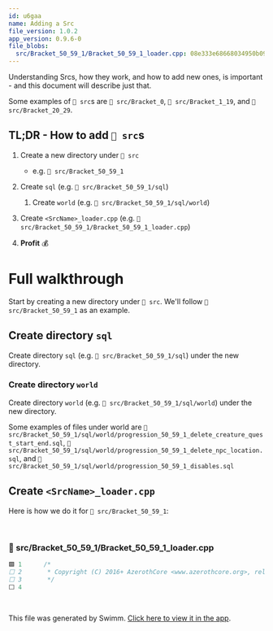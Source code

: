 ```yaml
---
id: u6gaa
name: Adding a Src
file_version: 1.0.2
app_version: 0.9.6-0
file_blobs:
  src/Bracket_50_59_1/Bracket_50_59_1_loader.cpp: 08e333e68668034950b0905a9062a82ef4bfef19
---
```


Understanding Srcs, how they work, and how to add new ones, is important - and this document will describe just that.

Some examples of `📄 src`s are `📄 src/Bracket_0`, `📄 src/Bracket_1_19`, and `📄 src/Bracket_20_29`.

## TL;DR - How to add `📄 src`s

1.  Create a new directory under `📄 src` 
    
    *   e.g. `📄 src/Bracket_50_59_1`
        
2.  Create `sql` (e.g. `📄 src/Bracket_50_59_1/sql`)
    
    1.  Create `world` (e.g. `📄 src/Bracket_50_59_1/sql/world`)
        
3.  Create `<SrcName>_loader.cpp` (e.g. `📄 src/Bracket_50_59_1/Bracket_50_59_1_loader.cpp`)
    
4.  **Profit** 💰
    

# Full walkthrough

Start by creating a new directory under `📄 src`. We'll follow `📄 src/Bracket_50_59_1` as an example.




## Create directory `sql`

Create directory `sql` (e.g. `📄 src/Bracket_50_59_1/sql`) under the new directory.

### Create directory `world`

Create directory `world` (e.g. `📄 src/Bracket_50_59_1/sql/world`) under the new directory.

Some examples of files under world are `📄 src/Bracket_50_59_1/sql/world/progression_50_59_1_delete_creature_quest_start_end.sql`, `📄 src/Bracket_50_59_1/sql/world/progression_50_59_1_delete_npc_location.sql`, and `📄 src/Bracket_50_59_1/sql/world/progression_50_59_1_disables.sql`

## Create `<SrcName>_loader.cpp`

Here is how we do it for `📄 src/Bracket_50_59_1`:

<br/>



<!-- NOTE-swimm-snippet: the lines below link your snippet to Swimm -->
### 📄 src/Bracket_50_59_1/Bracket_50_59_1_loader.cpp
```c++
🟩 1      /*
⬜ 2       * Copyright (C) 2016+ AzerothCore <www.azerothcore.org>, released under GNU AGPL v3 license: https://github.com/azerothcore/azerothcore-wotlk/blob/master/LICENSE-AGPL3
⬜ 3       */
⬜ 4      
```

<br/>

This file was generated by Swimm. [Click here to view it in the app](http://localhost:5000/repos/Z2l0aHViJTNBJTNBbW9kLXByb2dyZXNzaW9uLXN5c3RlbSUzQSUzQW1hb3pTd2ltbQ==/docs/u6gaa).